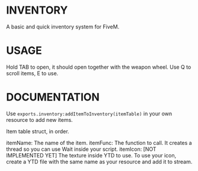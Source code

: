 # INVENTORY
A basic and quick inventory system for FiveM.

# USAGE
Hold TAB to open, it should open together with the weapon wheel.
Use Q to scroll items, E to use.

# DOCUMENTATION
Use `exports.inventory:addItemToInventory(itemTable)` in your own resource to add new items.

Item table struct, in order.
	
itemName: The name of the item.
itemFunc: The function to call. It creates a thread so you can use Wait inside your script.
itemIcon: [NOT IMPLEMENTED YET] The texture inside YTD to use. To use your icon, create a YTD file with the same name as your resource and add it to stream.